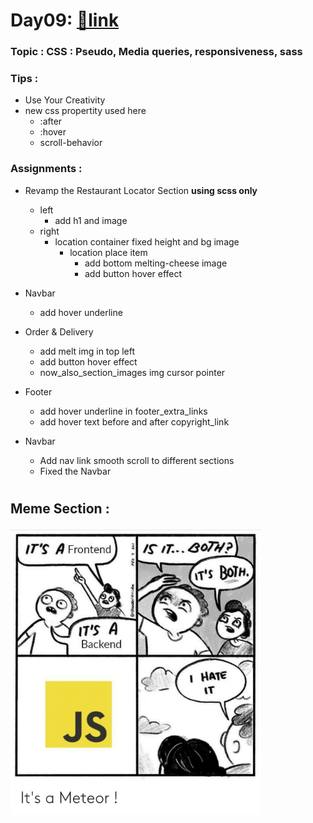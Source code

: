 # Day09: [🔗link](https://devs-nest.github.io/frontend-assignments/Day09/)

### Topic : CSS : Pseudo, Media queries, responsiveness, sass

### Tips :

- Use Your Creativity
- new css propertity used here
    - :after
    - :hover
    - scroll-behavior

### Assignments :

- Revamp the Restaurant Locator Section **using scss only**
    - left
        - add h1 and image
    - right
        - location container fixed height and bg image
            - location place item
                - add bottom melting-cheese image
                - add button hover effect
- Navbar
    - add hover underline
- Order & Delivery
    - add melt img in top left
    - add button hover effect
    - now_also_section_images img cursor pointer
- Footer
    - add hover underline in footer_extra_links
    - add hover text before and after copyright_link

- Navbar
    - Add nav link smooth scroll to different sections
    - Fixed the Navbar

#

## Meme Section :

<img src='../assets/meme/its-a-frontend-is-it-3oth-its-both-backend.webp' width="400"/>
